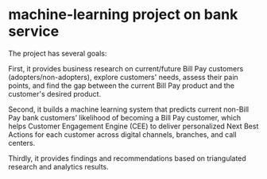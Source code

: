 # machine-learning project on bank service
The project has several goals:

First, it provides business research on current/future Bill Pay customers (adopters/non-adopters), explore customers' needs, assess their pain points, and find the gap between the current Bill Pay product and the customer's desired product.

Second, it builds a machine learning system that predicts current non-Bill Pay bank customers’ likelihood of becoming a Bill Pay customer, which helps Customer Engagement Engine (CEE) to deliver personalized Next Best Actions for each customer across digital channels, branches, and call centers.

Thirdly, it provides findings and recommendations based on triangulated research and analytics results.
